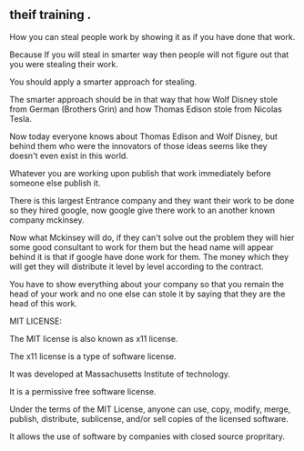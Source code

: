 ## theif training .


How you can steal people work by showing it as if you have done that work.

Because If you will steal in smarter way then people will not figure out that you were stealing their work.

You should apply a smarter approach for stealing.

The smarter approach should be in that way that how Wolf Disney stole from German (Brothers Grin) and how Thomas Edison stole from Nicolas Tesla.

Now today everyone knows about Thomas Edison and Wolf Disney, but behind them who were the innovators of those ideas seems like they doesn't even exist in this world.

Whatever you are working upon publish that work immediately before someone else publish it.

There is this largest Entrance company and they want their work to be done so they hired google, now google give there work to an another known company mckinsey.

Now what Mckinsey will do, if they can't solve out the problem they will hier some good consultant to work for them but the head name will appear behind it is that if google have done work for them. The money which they will get they will distribute it level by level according to the contract.

You have to show everything about your company so that you remain the head of your work and no one else can stole it by saying that they are the head of this work.

MIT LICENSE:

The MIT license is also known as x11 license.

The x11 license is a type of software license.

It was developed at Massachusetts Institute of technology.

It is a permissive free software license.

Under the terms of the MIT License, anyone can use, copy, modify, merge, publish, distribute, sublicense, and/or sell copies of the licensed software.

It allows the use of software by companies with closed source propritary.
